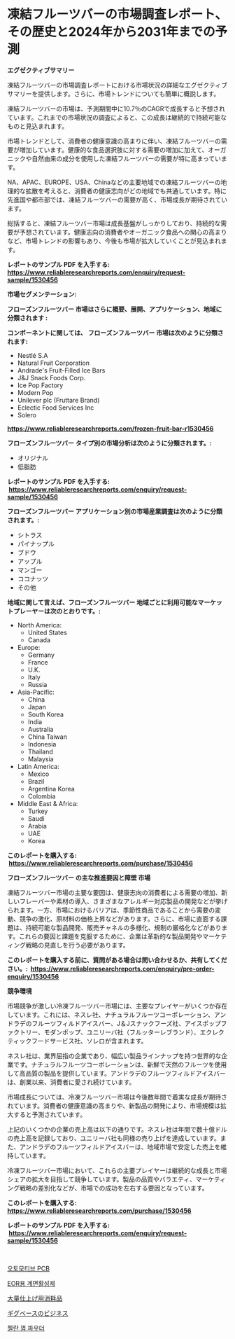 <p><h1>凍結フルーツバーの市場調査レポート、その歴史と2024年から2031年までの予測</h1></p><p><strong>エグゼクティブサマリー</strong></p>
<p><p>凍結フルーツバーの市場調査レポートにおける市場状況の詳細なエグゼクティブサマリーを提供します。さらに、市場トレンドについても簡単に概説します。</p><p>凍結フルーツバーの市場は、予測期間中に10.7％のCAGRで成長すると予想されています。これまでの市場状況の調査によると、この成長は継続的で持続可能なものと見込まれます。</p><p>市場トレンドとして、消費者の健康意識の高まりに伴い、凍結フルーツバーの需要が増加しています。健康的な食品選択肢に対する需要の増加に加えて、オーガニックや自然由来の成分を使用した凍結フルーツバーの需要が特に高まっています。</p><p>NA、APAC、EUROPE、USA、Chinaなどの主要地域での凍結フルーツバーの地理的な拡散を考えると、消費者の健康志向がどの地域でも共通しています。特に先進国や都市部では、凍結フルーツバーの需要が高く、市場成長が期待されています。</p><p>総括すると、凍結フルーツバー市場は成長基盤がしっかりしており、持続的な需要が予想されています。健康志向の消費者やオーガニック食品への関心の高まりなど、市場トレンドの影響もあり、今後も市場が拡大していくことが見込まれます。</p></p>
<p><strong>レポートのサンプル PDF を入手する: <a href="https://www.reliableresearchreports.com/enquiry/request-sample/1530456">https://www.reliableresearchreports.com/enquiry/request-sample/1530456</a></strong></p>
<p><strong>市場セグメンテーション:</strong></p>
<p><strong> フローズンフルーツバー 市場はさらに概要、展開、アプリケーション、地域に分類されます :</strong></p>
<p><strong>コンポーネントに関しては、 フローズンフルーツバー 市場は次のように分類されます: &nbsp;</strong></p>
<p><ul><li>Nestlé S.A</li><li>Natural Fruit Corporation</li><li>Andrade's Fruit-Filled Ice Bars</li><li>J&J Snack Foods Corp.</li><li>Ice Pop Factory</li><li>Modern Pop</li><li>Unilever plc (Fruttare Brand)</li><li>Eclectic Food Services Inc</li><li>Solero</li></ul></p>
<p><strong><a href="https://www.reliableresearchreports.com/frozen-fruit-bar-r1530456">https://www.reliableresearchreports.com/frozen-fruit-bar-r1530456</a></strong></p>
<p><strong> フローズンフルーツバー タイプ別の市場分析は次のように分類されます。:</strong></p>
<p><ul><li>オリジナル</li><li>低脂肪</li></ul></p>
<p><strong>レポートのサンプル PDF を入手する: &nbsp;<a href="https://www.reliableresearchreports.com/enquiry/request-sample/1530456">https://www.reliableresearchreports.com/enquiry/request-sample/1530456</a></strong></p>
<p><strong> フローズンフルーツバー アプリケーション別の市場産業調査は次のように分類されます。:</strong></p>
<p><ul><li>シトラス</li><li>パイナップル</li><li>ブドウ</li><li>アップル</li><li>マンゴー</li><li>ココナッツ</li><li>その他</li></ul></p>
<p><strong>地域に関して言えば、フローズンフルーツバー 地域ごとに利用可能なマーケットプレーヤーは次のとおりです。:</strong></p>
<p><ul>
    <li>
        North America:
        <ul>
            <li>United States</li>
            <li>Canada</li>
        </ul>
    </li>
    <li>
        Europe:
        <ul>
            <li>Germany</li>
            <li>France</li>
            <li>U.K.</li>
            <li>Italy</li>
            <li>Russia</li>
        </ul>
    </li>
    <li>
        Asia-Pacific:
        <ul>
            <li>China</li>
            <li>Japan</li>
            <li>South Korea</li>
            <li>India</li>
            <li>Australia</li>
            <li>China Taiwan</li>
            <li>Indonesia</li>
            <li>Thailand</li>
            <li>Malaysia</li>
        </ul>
    </li>
    <li>
        Latin America:
        <ul>
            <li>Mexico</li>
            <li>Brazil</li>
            <li>Argentina Korea</li>
            <li>Colombia</li>
        </ul>
    </li>
    <li>
        Middle East & Africa:
        <ul>
            <li>Turkey</li>
            <li>Saudi</li>
            <li>Arabia</li>
            <li>UAE</li>
            <li>Korea</li>
        </ul>
    </li>
    </ul></p>
<p><strong>このレポートを購入する: &nbsp;<a href="https://www.reliableresearchreports.com/purchase/1530456">https://www.reliableresearchreports.com/purchase/1530456</a></strong></p>
<p><strong>フローズンフルーツバー の主な推進要因と障壁 市場</strong></p>
<p><p>凍結フルーツバー市場の主要な要因は、健康志向の消費者による需要の増加、新しいフレーバーや素材の導入、さまざまなアレルギー対応製品の開発などが挙げられます。一方、市場におけるバリアは、季節性商品であることから需要の変動、競争の激化、原材料の価格上昇などがあります。さらに、市場に直面する課題は、持続可能な製品開発、販売チャネルの多様化、規制の厳格化などがあります。これらの要因と課題を克服するために、企業は革新的な製品開発やマーケティング戦略の見直しを行う必要があります。</p></p>
<p><strong>このレポートを購入する前に、質問がある場合は問い合わせるか、共有してください。:&nbsp; <a href="https://www.reliableresearchreports.com/enquiry/pre-order-enquiry/1530456">https://www.reliableresearchreports.com/enquiry/pre-order-enquiry/1530456</a></strong></p>
<p><strong>競争環境</strong></p>
<p><p>市場競争が激しい冷凍フルーツバー市場には、主要なプレイヤーがいくつか存在しています。これには、ネスレ社、ナチュラルフルーツコーポレーション、アンドラデのフルーツフィルドアイスバー、J＆Jスナックフーズ社、アイスポップファクトリー、モダンポップ、ユニリーバ社（フルッターレブランド）、エクレクティックフードサービス社、ソレロが含まれます。</p><p>ネスレ社は、業界屈指の企業であり、幅広い製品ラインナップを持つ世界的な企業です。ナチュラルフルーツコーポレーションは、新鮮で天然のフルーツを使用して高品質の製品を提供しています。アンドラデのフルーツフィルドアイスバーは、創業以来、消費者に愛され続けています。</p><p>市場成長については、冷凍フルーツバー市場は今後数年間で着実な成長が期待されています。消費者の健康意識の高まりや、新製品の開発により、市場規模は拡大すると予測されています。</p><p>上記のいくつかの企業の売上高は以下の通りです。ネスレ社は年間で数十億ドルの売上高を記録しており、ユニリーバ社も同様の売り上げを達成しています。また、アンドラデのフルーツフィルドアイスバーは、地域市場で安定した売上を維持しています。</p><p>冷凍フルーツバー市場において、これらの主要プレイヤーは継続的な成長と市場シェアの拡大を目指して競争しています。製品の品質やバラエティ、マーケティング戦略の差別化などが、市場での成功を左右する要因となっています。</p></p>
<p><strong>このレポートを購入する: &nbsp; <a href="https://www.reliableresearchreports.com/purchase/1530456">https://www.reliableresearchreports.com/purchase/1530456</a></strong></p>
<p><strong>レポートのサンプル PDF を入手する: &nbsp;<a href="https://www.reliableresearchreports.com/enquiry/request-sample/1530456">https://www.reliableresearchreports.com/enquiry/request-sample/1530456</a></strong><strong></strong></p>
<p>&nbsp;</p>
<p><p><a href="https://medium.com/@jackieshlerin9805/%EC%98%A4%ED%86%A0%EB%AA%A8%ED%8B%B0%EB%B8%8C-pcb-%EC%8B%9C%EC%9E%A5-%EC%A1%B0%EC%82%AC-%EB%B3%B4%EA%B3%A0%EC%84%9C-%EA%B7%B8-%EC%97%AD%EC%82%AC-%EB%B0%8F-2024%EB%85%84%EB%B6%80%ED%84%B0-2031%EB%85%84%EA%B9%8C%EC%A7%80%EC%9D%98-%EC%98%88%EC%B8%A1-cc6ac08fde4d">오토모티브 PCB</a></p><p><a href="https://github.com/sammyUltyylrich9067856/Market-Research-Report-List-1/blob/main/286789425541.md">EOR용 계면활성제</a></p><p><a href="https://medium.com/@annchovey1988/%E3%83%9E%E3%82%B9%E4%BB%95%E4%B8%8A%E3%81%92%E6%B6%88%E8%80%97%E6%9D%90%E5%B8%82%E5%A0%B4%E3%81%AE%E6%8C%87%E6%A8%99%E3%82%92%E8%A7%A3%E8%AA%AD%E3%81%99%E3%82%8B-%E5%B8%82%E5%A0%B4%E3%82%B7%E3%82%A7%E3%82%A2-%E3%83%88%E3%83%AC%E3%83%B3%E3%83%89-%E6%88%90%E9%95%B7%E3%83%91%E3%82%BF%E3%83%BC%E3%83%B3-91a691f18a2e">大量仕上げ用消耗品</a></p><p><a href="https://medium.com/@logaolloway76845/%E3%82%AE%E3%82%B0%E3%83%99%E3%83%BC%E3%82%B9%E3%81%AE%E3%83%93%E3%82%B8%E3%83%8D%E3%82%B9%E5%B8%82%E5%A0%B4%E3%81%AE%E5%88%86%E6%9E%90-%E3%82%B0%E3%83%AD%E3%83%BC%E3%83%90%E3%83%AB%E6%A5%AD%E7%95%8C%E3%81%AE%E8%A6%8B%E9%80%9A%E3%81%97%E3%81%A8%E4%BA%88%E6%B8%AC-2024%E5%B9%B4%E3%81%8B%E3%82%892031%E5%B9%B4-61f10f7c2e0d">ギグベースのビジネス</a></p><p><a href="https://medium.com/@chancelesch/%EA%B2%94%EB%9E%80%EA%B2%80-%EA%B0%80%EB%A3%B8-%ED%8C%8C%EC%9A%B0%EB%8D%94-%EC%8B%9C%EC%9E%A5-%EB%8F%99%ED%96%A5%EA%B3%BC-%EC%8B%9C%EC%9E%A5-%EB%B6%84%EC%84%9D%EC%9D%80-2024-2031%EB%85%84-%EA%B8%B0%EA%B0%84%EC%9D%84-%EC%9C%84%ED%95%9C-%EC%98%88%EC%B8%A1%EB%90%98%EC%97%88%EC%8A%B5%EB%8B%88%EB%8B%A4-77cb53b897a5">젤란 껌 파우더</a></p></p>